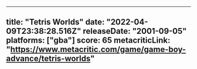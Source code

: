 
---
title: "Tetris Worlds"
date: "2022-04-09T23:38:28.516Z"
releaseDate: "2001-09-05"
platforms: ["gba"]
score: 65
metacriticLink: "https://www.metacritic.com/game/game-boy-advance/tetris-worlds"
---

